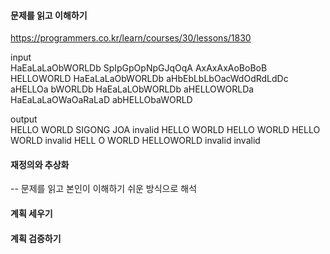 #### 문제를 읽고 이해하기
https://programmers.co.kr/learn/courses/30/lessons/1830

input</br>
HaEaLaLaObWORLDb
SpIpGpOpNpGJqOqA
AxAxAxAoBoBoB
HELLOWORLD
HaEaLaLaObWORLDb
aHbEbLbLbOacWdOdRdLdDc
aHELLOa bWORLDb
HaEaLaLObWORLDb
aHELLOWORLDa
HaEaLaLaOWaOaRaLaD
abHELLObaWORLD

output</br>
HELLO WORLD
SIGONG JOA
invalid
HELLO WORLD
HELLO WORLD
HELLO WORLD
invalid
HELL O WORLD
HELLOWORLD
invalid
invalid
 
#### 재정의와 추상화<br>
-- 문제를 읽고 본인이 이해하기 쉬운 방식으로 해석<br>


#### 계획 세우기<br>

 

#### 계획 검증하기
